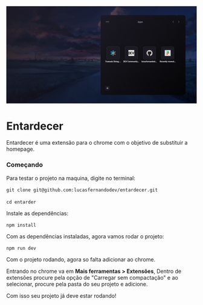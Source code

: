 <img src="./docs/images/homepage.png" alt="screenshot homepage">

# Entardecer

Entardecer é uma extensão para o chrome com o objetivo de substituir a homepage.

### Começando

Para testar o projeto na maquina, digite no terminal: 

```
git clone git@github.com:lucasfernandodev/entardecer.git

cd entarder
```

Instale as dependências:

```
npm install
```

Com as dependências instaladas, agora vamos rodar o projeto:

```
npm run dev
```

Com o projeto rodando, agora so falta adicionar ao chrome.

Entrando no chrome va em <b> Mais ferramentas > Extensões</b>, Dentro de extensões procure pela opção de "Carregar sem compactação" e ao selecionar, procure pela pasta do seu projeto e adicione.

Com isso seu projeto já deve estar rodando!